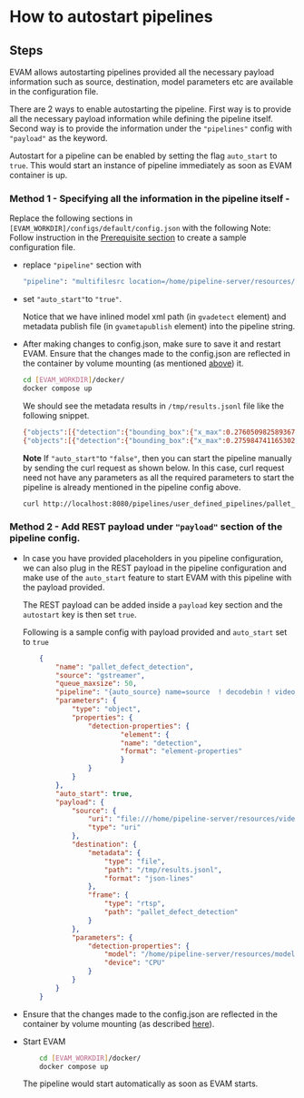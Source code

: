 # How to autostart pipelines

## Steps

EVAM allows autostarting pipelines provided all the necessary payload information such as source, destination, model parameters etc are available in the configuration file.

There are 2 ways to enable autostarting the pipeline. First way is to provide all the necessary payload information while defining the pipeline itself. Second way is to provide the information under the `"pipelines"` config with `"payload"` as the keyword.

Autostart for a pipeline can be enabled by setting the flag `auto_start` to `true`. This would start an instance of pipeline immediately as soon as EVAM container is up.

### Method 1 - Specifying all the information in the pipeline itself - 

Replace the following sections in `[EVAM_WORKDIR]/configs/default/config.json` with the following
Note: Follow instruction in the [Prerequisite section](./how-to-update-default-config.md#prerequisite-for-tutorials) to create a sample configuration file.

- replace `"pipeline"` section with  

    ```sh
    "pipeline": "multifilesrc location=/home/pipeline-server/resources/videos/warehouse.avi name=source  ! decodebin ! videoconvert ! gvadetect model=/home/pipeline-server/resources/models/geti/pallet_defect_detection/deployment/Detection/model/model.xml name=detection ! queue ! gvawatermark ! gvafpscounter ! gvametaconvert add-empty-results=true name=metaconvert ! gvametapublish file-format=json-lines file-path=/tmp/results.jsonl name=destination ! appsink name=appsink",
    ```
- set `"auto_start"`to `"true"`.

    Notice that we have inlined model xml path (in `gvadetect` element) and metadata publish file (in `gvametapublish` element) into the pipeline string.

- After making changes to config.json, make sure to save it and restart EVAM. Ensure that the changes made to the config.json are reflected in the container by volume mounting (as mentioned [above](./how-to-change-dlstreamer-pipeline.md#how-to-change-dlstreamer-pipeline)) it.

    ```sh
    cd [EVAM_WORKDIR]/docker/    
    docker compose up
    ```
    We should see the metadata results in `/tmp/results.jsonl` file like the following snippet.

    ```sh
    {"objects":[{"detection":{"bounding_box":{"x_max":0.2760509825893678,"x_min":0.0009660996147431433,"y_max":0.5821986049413681,"y_min":0.23702500760555267},"confidence":0.8490034937858582,"label":"box","label_id":0},"h":166,"region_id":4602,"roi_type":"box","w":176,"x":1,"y":114},{"detection":{"bounding_box":{"x_max":0.18180961161851883,"x_min":0.051308222115039825,"y_max":0.4810962677001953,"y_min":0.3541457951068878},"confidence":0.7778390645980835,"label":"defect","label_id":2},"h":61,"region_id":4603,"roi_type":"defect","w":84,"x":33,"y":170}],"resolution":{"height":480,"width":640},"tags":{},"timestamp":96862470800}
    {"objects":[{"detection":{"bounding_box":{"x_max":0.2759847411653027,"x_min":0.0009118685266003013,"y_max":0.5828713774681091,"y_min":0.2364599108695984},"confidence":0.8393885493278503,"label":"box","label_id":0},"h":166,"region_id":4606,"roi_type":"box","w":176,"x":1,"y":114},{"detection":{"bounding_box":{"x_max":0.18369046971201897,"x_min":0.044871505349874496,"y_max":0.480486124753952,"y_min":0.34511199593544006},"confidence":0.7414445281028748,"label":"defect","label_id":2},"h":65,"region_id":4607,"roi_type":"defect","w":89,"x":29,"y":166}],"resolution":{"height":480,"width":640},"tags":{},"timestamp":96895871652}
    ```
    **Note** If `"auto_start"`to `"false"`, then you can start the pipeline manually by sending the curl request as shown below. In this case, curl request need not have any parameters as all the required parameters to start the pipeline is already mentioned in the pipeline config above.

    ```sh
    curl http://localhost:8080/pipelines/user_defined_pipelines/pallet_defect_detection -X POST -H 'Content-Type: application/json' -d '{}'
    ```


### Method 2 - Add REST payload under `"payload"` section of the pipeline config.

- In case you have provided placeholders in you pipeline configuration, we can also plug in the REST payload in the pipeline configuration and make use of the `auto_start` feature to start EVAM with this pipeline with the payload provided. 

  The REST payload can be added inside a `payload` key section and the `autostart` key is then set `true`. 

  Following is a sample config with payload provided and `auto_start` set to `true`

    ```json
        {
            "name": "pallet_defect_detection",
            "source": "gstreamer",
            "queue_maxsize": 50,
            "pipeline": "{auto_source} name=source  ! decodebin ! videoconvert ! gvadetect name=detection ! queue ! gvawatermark ! gvafpscounter ! gvametaconvert add-empty-results=true name=metaconvert ! gvametapublish name=destination ! appsink name=appsink",
            "parameters": {
                "type": "object",
                "properties": {
                    "detection-properties": {
                            "element": {
                            "name": "detection",
                            "format": "element-properties"
                            }
                    }
                }
            },
            "auto_start": true,
            "payload": {
                "source": {
                    "uri": "file:///home/pipeline-server/resources/videos/warehouse.avi",
                    "type": "uri"
                },
                "destination": {
                    "metadata": {
                        "type": "file",
                        "path": "/tmp/results.jsonl",
                        "format": "json-lines"
                    },
                    "frame": {
                        "type": "rtsp",
                        "path": "pallet_defect_detection"
                    }
                },
                "parameters": {
                    "detection-properties": {
                        "model": "/home/pipeline-server/resources/models/geti/pallet_defect_detection/deployment/Detection/model/model.xml",
                        "device": "CPU"
                    }
                }
            }
        }
    ```

- Ensure that the changes made to the config.json are reflected in the container by volume mounting (as described [here](./how-to-change-dlstreamer-pipeline.md#how-to-change-dlstreamer-pipeline)).

- Start EVAM

    ```sh
        cd [EVAM_WORKDIR]/docker/
        docker compose up
    ```
  The pipeline would start automatically as soon as EVAM starts. 
